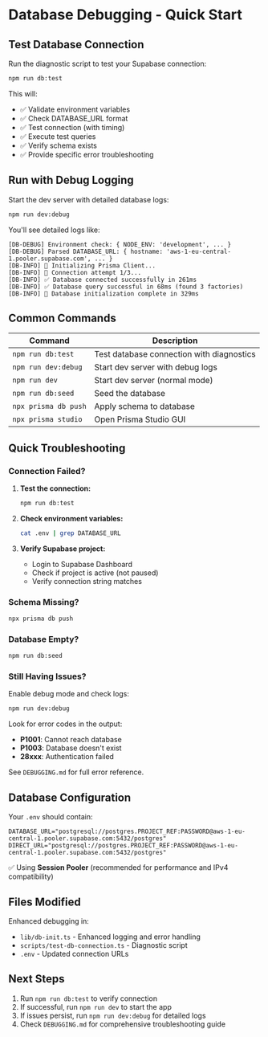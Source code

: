 # Database Debugging - Quick Start

## Test Database Connection

Run the diagnostic script to test your Supabase connection:

```bash
npm run db:test
```

This will:
- ✅ Validate environment variables
- ✅ Check DATABASE_URL format
- ✅ Test connection (with timing)
- ✅ Execute test queries
- ✅ Verify schema exists
- ✅ Provide specific error troubleshooting

## Run with Debug Logging

Start the dev server with detailed database logs:

```bash
npm run dev:debug
```

You'll see detailed logs like:
```
[DB-DEBUG] Environment check: { NODE_ENV: 'development', ... }
[DB-DEBUG] Parsed DATABASE_URL: { hostname: 'aws-1-eu-central-1.pooler.supabase.com', ... }
[DB-INFO] 🔧 Initializing Prisma Client...
[DB-INFO] 🔌 Connection attempt 1/3...
[DB-INFO] ✅ Database connected successfully in 261ms
[DB-INFO] ✅ Database query successful in 68ms (found 3 factories)
[DB-INFO] 🎉 Database initialization complete in 329ms
```

## Common Commands

| Command | Description |
|---------|-------------|
| `npm run db:test` | Test database connection with diagnostics |
| `npm run dev:debug` | Start dev server with debug logs |
| `npm run dev` | Start dev server (normal mode) |
| `npm run db:seed` | Seed the database |
| `npx prisma db push` | Apply schema to database |
| `npx prisma studio` | Open Prisma Studio GUI |

## Quick Troubleshooting

### Connection Failed?

1. **Test the connection:**
   ```bash
   npm run db:test
   ```

2. **Check environment variables:**
   ```bash
   cat .env | grep DATABASE_URL
   ```

3. **Verify Supabase project:**
   - Login to Supabase Dashboard
   - Check if project is active (not paused)
   - Verify connection string matches

### Schema Missing?

```bash
npx prisma db push
```

### Database Empty?

```bash
npm run db:seed
```

### Still Having Issues?

Enable debug mode and check logs:
```bash
npm run dev:debug
```

Look for error codes in the output:
- **P1001**: Cannot reach database
- **P1003**: Database doesn't exist
- **28xxx**: Authentication failed

See `DEBUGGING.md` for full error reference.

## Database Configuration

Your `.env` should contain:

```env
DATABASE_URL="postgresql://postgres.PROJECT_REF:PASSWORD@aws-1-eu-central-1.pooler.supabase.com:5432/postgres"
DIRECT_URL="postgresql://postgres.PROJECT_REF:PASSWORD@aws-1-eu-central-1.pooler.supabase.com:5432/postgres"
```

✅ Using **Session Pooler** (recommended for performance and IPv4 compatibility)

## Files Modified

Enhanced debugging in:
- `lib/db-init.ts` - Enhanced logging and error handling
- `scripts/test-db-connection.ts` - Diagnostic script
- `.env` - Updated connection URLs

## Next Steps

1. Run `npm run db:test` to verify connection
2. If successful, run `npm run dev` to start the app
3. If issues persist, run `npm run dev:debug` for detailed logs
4. Check `DEBUGGING.md` for comprehensive troubleshooting guide
